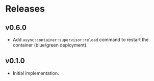 # Releases

## v0.6.0

  - Add `async:container:supervisor:reload` command to restart the container (blue/green deployment).

## v0.1.0

  - Initial implementation.

